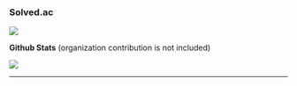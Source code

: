 
### Solved.ac
  <img src="http://mazassumnida.wtf/api/v2/generate_badge?boj=makerdark98">

**Github Stats** (organization contribution is not included)

  <img src="https://github-readme-stats.vercel.app/api?username=makerdark98&hide=stars&show_icons=true&theme=dracula&count_private=true&line_height=32">

---

